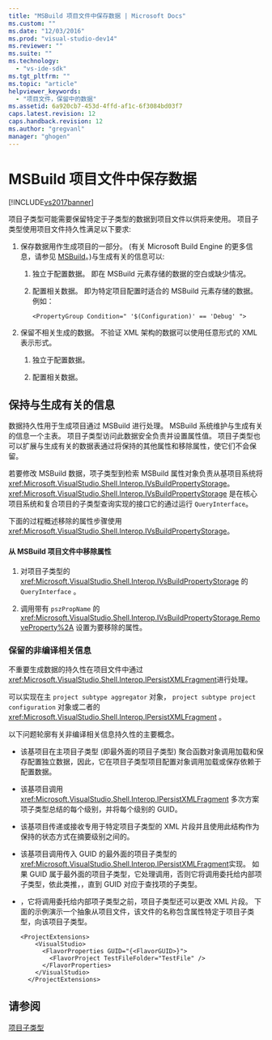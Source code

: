 ```yaml
---
title: "MSBuild 项目文件中保存数据 | Microsoft Docs"
ms.custom: ""
ms.date: "12/03/2016"
ms.prod: "visual-studio-dev14"
ms.reviewer: ""
ms.suite: ""
ms.technology: 
  - "vs-ide-sdk"
ms.tgt_pltfrm: ""
ms.topic: "article"
helpviewer_keywords: 
  - "项目文件，保留中的数据"
ms.assetid: 6a920cb7-453d-4ffd-af1c-6f3084bd03f7
caps.latest.revision: 12
caps.handback.revision: 12
ms.author: "gregvanl"
manager: "ghogen"
---
```

# MSBuild 项目文件中保存数据
[!INCLUDE[vs2017banner](../../code-quality/includes/vs2017banner.md)]

项目子类型可能需要保留特定于子类型的数据到项目文件以供将来使用。  项目子类型使用项目文件持久性满足以下要求:  
  
1.  保存数据用作生成项目的一部分。  \(有关 Microsoft Build Engine 的更多信息，请参见 [MSBuild](http://msdn.microsoft.com/zh-cn/7c49aba1-ee6c-47d8-9de1-6f29a906e20b)。\)与生成有关的信息可以:  
  
    1.  独立于配置数据。  即在 MSBuild 元素存储的数据的空白或缺少情况。  
  
    2.  配置相关数据。  即为特定项目配置时适合的 MSBuild 元素存储的数据。  例如：  
  
        ```  
        <PropertyGroup Condition=" '$(Configuration)' == 'Debug' ">  
        ```  
  
2.  保留不相关生成的数据。  不验证 XML 架构的数据可以使用任意形式的 XML 表示形式。  
  
    1.  独立于配置数据。  
  
    2.  配置相关数据。  
  
## 保持与生成有关的信息  
 数据持久性用于生成项目通过 MSBuild 进行处理。  MSBuild 系统维护与生成有关的信息一个主表。  项目子类型访问此数据安全负责并设置属性值。  项目子类型也可以扩展与生成有关的数据表通过将保持的其他属性和移除属性，使它们不会保留。  
  
 若要修改 MSBuild 数据，项子类型到检索 MSBuild 属性对象负责从基项目系统将 <xref:Microsoft.VisualStudio.Shell.Interop.IVsBuildPropertyStorage>。  <xref:Microsoft.VisualStudio.Shell.Interop.IVsBuildPropertyStorage> 是在核心项目系统和复合项目的子类型查询实现的接口它的通过运行 `QueryInterface`。  
  
 下面的过程概述移除的属性步骤使用 <xref:Microsoft.VisualStudio.Shell.Interop.IVsBuildPropertyStorage>。  
  
#### 从 MSBuild 项目文件中移除属性  
  
1.  对项目子类型的 <xref:Microsoft.VisualStudio.Shell.Interop.IVsBuildPropertyStorage> 的 `QueryInterface` 。  
  
2.  调用带有 `pszPropName` 的 <xref:Microsoft.VisualStudio.Shell.Interop.IVsBuildPropertyStorage.RemoveProperty%2A> 设置为要移除的属性。  
  
### 保留的非编译相关信息  
 不重要生成数据的持久性在项目文件中通过 <xref:Microsoft.VisualStudio.Shell.Interop.IPersistXMLFragment>进行处理。  
  
 可以实现在主 `project subtype aggregator` 对象， `project subtype project configuration` 对象或二者的 <xref:Microsoft.VisualStudio.Shell.Interop.IPersistXMLFragment> 。  
  
 以下问题轮廓有关非编译相关信息持久性的主要概念。  
  
-   该基项目在主项目子类型 \(即最外面的项目子类型\) 聚合函数对象调用加载和保存配置独立数据，因此，它在项目子类型项目配置对象调用加载或保存依赖于配置数据。  
  
-   该基项目调用 <xref:Microsoft.VisualStudio.Shell.Interop.IPersistXMLFragment> 多次方案项子类型总结的每个级别，并将每个级别的 GUID。  
  
-   该基项目传递或接收专用于特定项目子类型的 XML 片段并且使用此结构作为保持的状态方式在摘要级别之间的。  
  
-   该基项目调用传入 GUID 的最外面的项目子类型的 <xref:Microsoft.VisualStudio.Shell.Interop.IPersistXMLFragment>实现。  如果 GUID 属于最外面的项目子类型，它处理调用，否则它将调用委托给内部项子类型，依此类推，，直到 GUID 对应于查找项的子类型。  
  
-   ，它将调用委托给内部项子类型之前，项目子类型还可以更改 XML 片段。  下面的示例演示一个抽象从项目文件，该文件的名称包含属性特定于项目子类型，向该项目子类型。  
  
    ```  
    <ProjectExtensions>  
        <VisualStudio>  
          <FlavorProperties GUID="{<FlavorGUID>}">  
            <FlavorProject TestFileFolder="TestFile" />  
          </FlavorProperties>  
        </VisualStudio>  
      </ProjectExtensions>  
    ```  
  
## 请参阅  
 [项目子类型](../../extensibility/internals/project-subtypes.md)